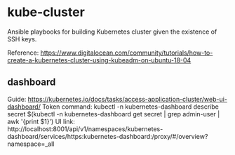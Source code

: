# kube-cluster
Ansible playbooks for building Kubernetes cluster given the existence of SSH keys.

Reference: https://www.digitalocean.com/community/tutorials/how-to-create-a-kubernetes-cluster-using-kubeadm-on-ubuntu-18-04

## dashboard
Guide: https://kubernetes.io/docs/tasks/access-application-cluster/web-ui-dashboard/
Token command: kubectl -n kubernetes-dashboard describe secret $(kubectl -n kubernetes-dashboard get secret | grep admin-user | awk '{print $1}')
UI link: http://localhost:8001/api/v1/namespaces/kubernetes-dashboard/services/https:kubernetes-dashboard:/proxy/#/overview?namespace=_all
